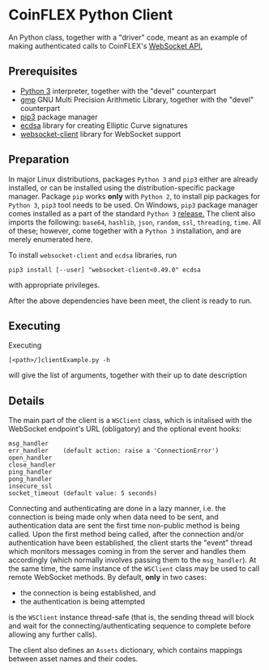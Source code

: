 
# CoinFLEX Python Client
An Python class, together with a "driver" code, meant as an example of making authenticated calls to CoinFLEX's [WebSocket API.](https://bitbucket.org/coinflex/api/src/master/WEBSOCKET-README.md)

## Prerequisites
- [Python 3][python] interpreter, together with the "devel" counterpart
- [gmp][gmp] GNU Multi Precision Arithmetic Library, together with the "devel" counterpart
- [pip3][pip] package manager
- [ecdsa][ecdsa] library for creating Elliptic Curve signatures
- [websocket-client][ws-client] library for WebSocket support

[python]:https://www.python.org/
[gmp]:https://gmplib.org/
[pip]:https://pip.pypa.io/en/stable/
[ecdsa]:https://pypi.org/project/ecdsa/
[ws-client]:https://pypi.org/project/websocket-client/

## Preparation
In major Linux distributions, packages `Python 3` and `pip3` either are already installed, or can be installed using the distribution-specific package manager.
Package `pip` works **only** with `Python 2`, to install pip packages for `Python 3`, `pip3` tool needs to be used.
On Windows, `pip3` package manager comes installed as a part of the standard `Python 3` [release.](https://www.python.org/downloads/windows/)
The client also imports the following: `base64`, `hashlib`, `json`, `random`, `ssl`, `threading`, `time`. All of these; however, come together with a `Python 3` installation, and are merely enumerated here.

To install `websocket-client` and `ecdsa` libraries, run
```
pip3 install [--user] "websocket-client<0.49.0" ecdsa
```
with appropriate privileges.

After the above dependencies have been meet, the client is ready to run.

## Executing
Executing
```
[<path>/]clientExample.py -h
```
will give the list of arguments, together with their up to date description

## Details
The main part of the client is a `WSClient` class, which is initalised with the WebSocket endpoint's URL (obligatory) and the optional event hooks:
```
msg_handler
err_handler    (default action: raise a 'ConnectionError')
open_handler
close_handler
ping_handler
pong_handler
insecure_ssl
socket_timeout (default value: 5 seconds)
```

Connecting and authenticating are done in a lazy manner, i.e. the connection is being made only when data need to be sent, and authentication data are sent the first time non-public method is being called. Upon the first method being called, after the connection and/or authentication have been established, the client starts the "event" thread which monitors messages coming in from the server and handles them accordingly (which normally involves passing them to the `msg_handler`).
At the same time, the same instance of the `WSClient` class may be used to call remote WebSocket methods.
By default, **only** in two cases:

- the connection is being established, and
- the authentication is being attempted

is the `WSClient` instance thread-safe (that is, the sending thread will block and wait for the connecting/authenticating sequence to complete before allowing any further calls).

The client also defines an `Assets` dictionary, which contains mappings between asset names and their codes.
